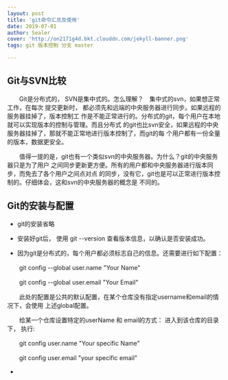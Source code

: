 ```yaml
---
layout: post
title: 'git命令汇总及使用'
date: 2019-07-01
author: Sealer
cover: 'http://on2171g4d.bkt.clouddn.com/jekyll-banner.png'
tags: git 版本控制 分支 master  

---
```


## Git与SVN比较

　　Git是分布式的， SVN是集中式的。怎么理解？　集中式的svn，如果想正常工作，在每次
提交更新时， 都必须先和远端的中央服务器进行同步。如果远程的服务器挂掉了，版本控制工
作是不能正常进行的。分布式的git，每个用户在本地就可以实现版本的控制与管理。而且分布式
的git也比svn安全，如果远程的中央服务器挂掉了，那就不能正常地进行版本控制了，而git的每
个用户都有一份全量的版本，数据更安全。

　　值得一提的是，git也有一个类似svn的中央服务器。为什么？git的中央服务器只是为了用户
之间同步更新更方便。所有的用户都和中央服务器进行版本同步，而免去了各个用户之间点对点
的同步，没有它，git也是可以正常进行版本控制的。仔细体会，这和svn的中央服务器的概念是
不同的。


## Git的安装与配置

* git的安装省略

* 安装好git后， 使用 git --version 查看版本信息，以确认是否安装成功。

* 因为git是分布式的，每个用户都必须标志自己的信息。还需要进行如下配置：

　　git config --global user.name "Your Name"

　　git config --global user.email "Your Email"

　　此处的配置是公共的默认配置，在某个仓库没有指定username和email的情况下，会使用
上述global配置。

　　给某一个仓库设置特定的userName 和 email的方式： 进入到该仓库的目录下， 执行:

　　git config user.name "Your specific Name"

　　git config user.email "your specific email"

* 
